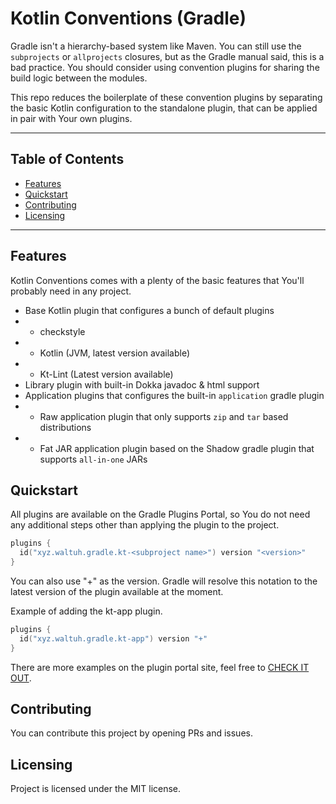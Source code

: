 # Kotlin Conventions (Gradle)

Gradle isn't a hierarchy-based system like Maven. You can still use the `subprojects` or `allprojects` closures, but as the Gradle manual
said, this is a bad practice. You should consider using convention plugins for sharing the build logic between the modules.

This repo reduces the boilerplate of these convention plugins by separating the basic Kotlin configuration to the standalone plugin,
that can be applied in pair with Your own plugins.

---------------------

## Table of Contents

* [Features](#features)
* [Quickstart](#quickstart)
* [Contributing](#contributing)
* [Licensing](#licensing)

---------------------

## Features

Kotlin Conventions comes with a plenty of the basic features that You'll probably need in any project.

* Base Kotlin plugin that configures a bunch of default plugins
* * checkstyle
* * Kotlin (JVM, latest version available)
* * Kt-Lint (Latest version available)
* Library plugin with built-in Dokka javadoc & html support
* Application plugins that configures the built-in `application` gradle plugin
* * Raw application plugin that only supports `zip` and `tar` based distributions
* * Fat JAR application plugin based on the Shadow gradle plugin that supports `all-in-one` JARs

## Quickstart

All plugins are available on the Gradle Plugins Portal, so You do not need any additional steps other than
applying the plugin to the project.

```kts
plugins {
  id("xyz.waltuh.gradle.kt-<subproject name>") version "<version>"
}
```

You can also use "+" as the version. Gradle will resolve this notation to the latest version
of the plugin available at the moment.

Example of adding the kt-app plugin.

```kts
plugins {
  id("xyz.waltuh.gradle.kt-app") version "+"
}
```

There are more examples on the plugin portal site, feel free to [CHECK IT OUT](https://plugins.gradle.org/u/WaltuhXyz).

## Contributing

You can contribute this project by opening PRs and issues.

## Licensing

Project is licensed under the MIT license.
